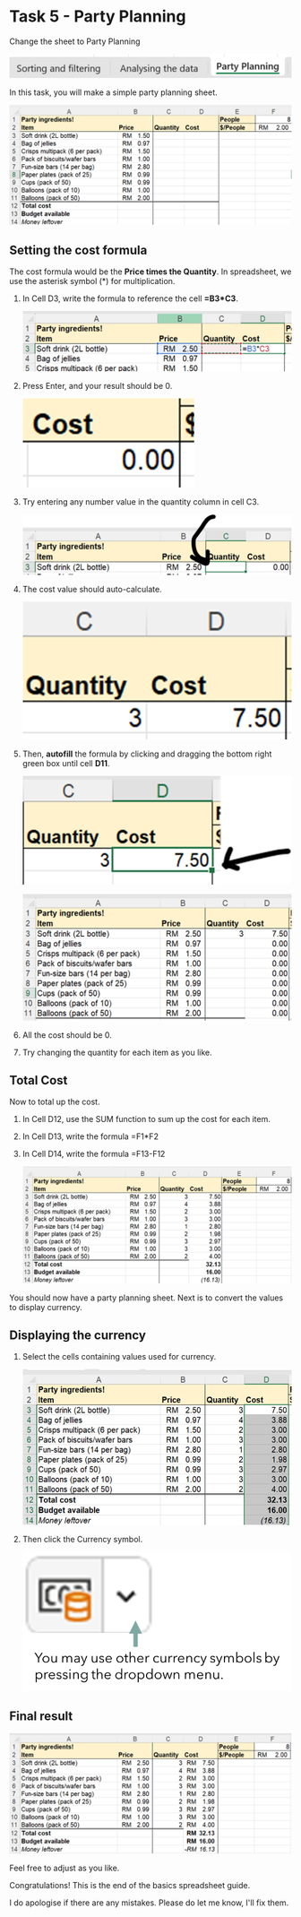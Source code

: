 # Task 5 - Party Planning

Change the sheet to Party Planning

![alt text](image-17.png)

In this task, you will make a simple party planning sheet.

![alt text](image-18.png)

## Setting the cost formula

The cost formula would be the **Price times the Quantity**.
In spreadsheet, we use the asterisk symbol (*) for multiplication.

1. In Cell D3, write the formula to reference the cell **=B3*C3**.

    ![alt text](image-19.png)

1. Press Enter, and your result should be 0.

    ![alt text](image-20.png)

1. Try entering any number value in the quantity column in cell C3.

    ![alt text](image-21.png)

1. The cost value should auto-calculate.

    ![alt text](image-22.png)


1.  Then, **autofill** the formula by clicking and dragging the bottom right green box until cell **D11**.

    ![alt text](image-23.png)

    ![alt text](image-24.png)

1. All the cost should be 0.
1. Try changing the quantity for each item as you like.


## Total Cost

Now to total up the cost.

1. In Cell D12, use the SUM function to sum up the cost for each item.
1. In Cell D13, write the formula =F1*F2
1. In Cell D14, write the formula =F13-F12

    ![alt text](image-25.png)

You should now have a party planning sheet.
Next is to convert the values to display currency.

## Displaying the currency

1. Select the cells containing values used for currency. 

    ![alt text](image-27.png)

1. Then click the Currency symbol.

    ![alt text](image-26.png)


## Final result

![alt text](image-28.png)

Feel free to adjust as you like.

Congratulations! This is the end of the basics spreadsheet guide.

I do apologise if there are any mistakes. Please do let me know, I'll fix them.
